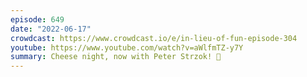 ```yaml
---
episode: 649
date: "2022-06-17"
crowdcast: https://www.crowdcast.io/e/in-lieu-of-fun-episode-304
youtube: https://www.youtube.com/watch?v=aWlfmTZ-y7Y
summary: Cheese night, now with Peter Strzok! 🧀
---
```

